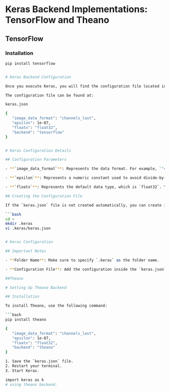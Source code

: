 # Keras Backend Implementations: TensorFlow and Theano

## TensorFlow

### Installation
```bash
pip install tensorflow


# Keras Backend Configuration

Once you execute Keras, you will find the configuration file located in your home directory under `.keras/keras.json`.

The configuration file can be found at:

keras.json

{ 
   "image_data_format": "channels_last", 
   "epsilon": 1e-07, 
   "floatx": "float32", 
   "backend": "tensorflow" 
}


# Keras Configuration Details

## Configuration Parameters

- **`image_data_format`**: Represents the data format. For example, `"channels_last"` or `"channels_first"`.

- **`epsilon`**: Represents a numeric constant used to avoid divide-by-zero errors. The default value is `1e-07`.

- **`floatx`**: Represents the default data type, which is `float32`. You can also change it to `float16` or `float64` using the `set_floatx()` method.

## Creating the Configuration File

If the `keras.json` file is not created automatically, you can create it manually by following these steps:

```bash
cd ~
mkdir .keras
vi .keras/keras.json


# Keras Configuration

## Important Notes

- **Folder Name**: Make sure to specify `.keras` as the folder name.

- **Configuration File**: Add the configuration inside the `keras.json` file.

##Theano

# Setting Up Theano Backend

## Installation

To install Theano, use the following command:

```bash
pip install theano

{ 
   "image_data_format": "channels_last", 
   "epsilon": 1e-07, 
   "floatx": "float32", 
   "backend": "theano" 
}

1. Save the `keras.json` file.
2. Restart your terminal.
3. Start Keras.

import keras as k
# using theano backend.


